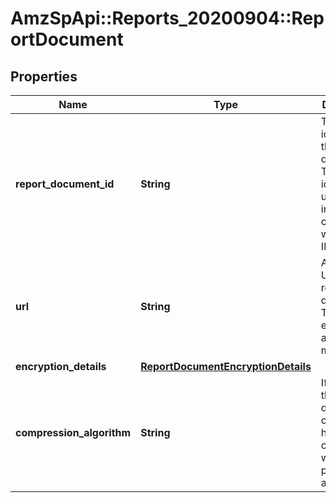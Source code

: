 # AmzSpApi::Reports_20200904::ReportDocument

## Properties
Name | Type | Description | Notes
------------ | ------------- | ------------- | -------------
**report_document_id** | **String** | The identifier for the report document. This identifier is unique only in combination with a seller ID. | 
**url** | **String** | A presigned URL for the report document. This URL expires after 5 minutes. | 
**encryption_details** | [**ReportDocumentEncryptionDetails**](ReportDocumentEncryptionDetails.md) |  | 
**compression_algorithm** | **String** | If present, the report document contents have been compressed with the provided algorithm. | [optional] 

